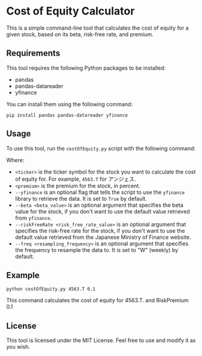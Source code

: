 # Cost of Equity Calculator

This is a simple command-line tool that calculates the cost of equity for a given stock, based on its beta, risk-free rate, and premium.

## Requirements

This tool requires the following Python packages to be installed:

- pandas
- pandas-datareader
- yfinance

You can install them using the following command:

`pip install pandas pandas-datareader yfinance`


## Usage

To use this tool, run the `costOfEquity.py` script with the following command:


Where:
- `<ticker>` is the ticker symbol for the stock you want to calculate the cost of equity for. For example, `4563.T` for アンジェス.
- `<premium>` is the premium for the stock, in percent.
- `--yfinance` is an optional flag that tells the script to use the `yfinance` library to retrieve the data. It is set to `True` by default.
- `--beta <beta_value>` is an optional argument that specifies the beta value for the stock, if you don't want to use the default value retrieved from `yfinance`.
- `--riskFreeRate <risk_free_rate_value>` is an optional argument that specifies the risk-free rate for the stock, if you don't want to use the default value retrieved from the Japanese Ministry of Finance website.
- `--freq <resampling_frequency>` is an optional argument that specifies the frequency to resample the data to. It is set to "W" (weekly) by default.

## Example

`python costOfEquity.py 4563.T 0.1`


This command calculates the cost of equity for 4563.T. and RiskPremium 0.1

## License

This tool is licensed under the MIT License. Feel free to use and modify it as you wish.
